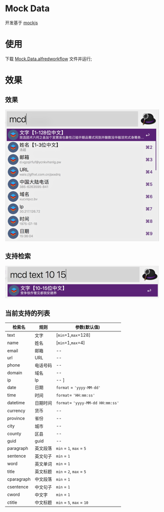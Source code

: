 # Mock Data
开发基于 [mockjs](http://mockjs.com)

# 使用
下载 [Mock.Data.alfredworkflow](https://github.com/hiyangguo/mock-data/releases) 文件并运行; 

# 效果 

## 效果
![效果图](./img/preview.png)

## 支持检索
![检索效果图](./img/search.png)

## 当前支持的列表
| 检索名 | 规则| 参数(默认值) |
| --- | --- | --- |
| text | 文字 | [`min`=1,`max`=128]|
| name | 姓名 | [`min`=1,`max`=4]|
| email | 邮箱 | -- |
| url |  URL | -- |
| phone | 电话号码 | -- |
| domain | 域名 | -- |
| ip |  Ip |-- ]|
| date |  日期 | `format` = `'yyyy-MM-dd'` |
| time | 时间 | `format`= `'HH:mm:ss'`|
| datetime | 日期时间 | `format`= `'yyyy-MM-dd HH:mm:ss'`|
| currency | 货币 | -- |
| province | 省份 | -- |
| city | 城市 | -- |
| county | 区县 | -- |
| guid |  guid | -- |
| paragraph | 英文段落 | `min` = `1`, `max` = `5` |
| sentence | 英文句子 | `min` = `1` |
| word | 英文单词 | `min` = `1` |
| title | 英文标题 | `min` = `2`, `max` = `5` |
| cparagraph | 中文段落 | `min` = `1` |
| csentence | 中文句子 | `min` = `1` |
| cword | 中文字 | `min` = `1` |
| ctitle | 中文标题 | `min` = `5`, `max` = `10` |
